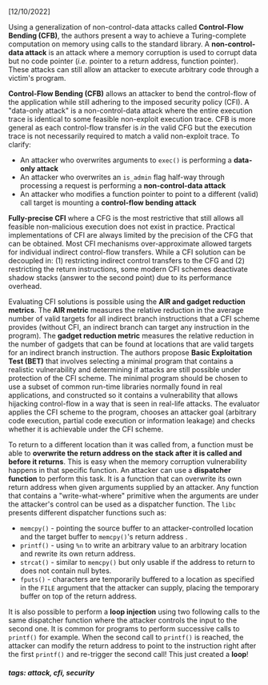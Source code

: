 <!-- Please prefix the notes with the date as in [22/12/2020] -->

[12/10/2022]

Using a generalization of non-control-data attacks called **Control-Flow Bending (CFB)**, the authors present a way to achieve a Turing-complete computation on memory using calls to the standard library.  A **non-control-data attack** is an attack where a memory corruption is used to corrupt data but no code pointer (*i.e.* pointer to a return address, function pointer). These attacks can still allow an attacker to execute arbitrary code through a victim's program.

**Control-Flow Bending (CFB)**  allows an attacker to bend the control-flow of the application while still adhering to the imposed security policy (CFI). A "data-only attack" is a non-control-data attack where the entire execution trace is identical to some feasible non-exploit execution trace. CFB is more general as each control-flow transfer is *in* the valid CFG but the execution trace is not necessarily required to match a valid non-exploit trace. To clarify:

- An attacker who overwrites arguments to `exec()` is performing a **data-only attack**
- An attacker who overwrites an `is_admin` flag half-way through processing a request is performing a **non-control-data attack**
- An attacker who modifies a function pointer to point to a different (valid) call target is mounting a **control-flow bending attack**

**Fully-precise CFI** where a CFG is the most restrictive that still allows all feasible non-malicious execution does not exist in practice. Practical implementations of CFI are always limited by the precision of the CFG that can be obtained. Most CFI mechanisms over-approximate allowed targets for individual indirect control-flow transfers. While a CFI solution can be decoupled in: (1) restricting indirect control transfers to the CFG and (2) restricting the return instructions, some modern CFI schemes deactivate shadow stacks (answer to the second point) due to its performance overhead. 

Evaluating CFI solutions is possible using the **AIR and gadget reduction metrics**. The **AIR metric** measures the relative reduction in the average number of valid targets for all indirect branch instructions that a CFI scheme provides (without CFI, an indirect branch can target any instruction in the program). The **gadget reduction metric** measures the relative reduction in the number of gadgets that can be found at locations that are valid targets for an indirect branch instruction. The authors propose **Basic Exploitation Test (BET)** that involves selecting a minimal program that contains a realistic vulnerability and determining if attacks are still possible under protection of the CFI scheme. The minimal program should be chosen to use a subset of common run-time libraries normally found in real applications, and constructed so it contains a vulnerability that allows hijacking control-flow in a way that is seen in real-life attacks. The evaluator applies the CFI scheme to the program, chooses an attacker goal (arbitrary code execution, partial code execution or information leakage) and checks whether it is achievable under the CFI scheme.

To return to a different location than it was called from, a function must be able to **overwrite the return address on the stack after it is called and before it returns**. This is easy when the memory corruption vulnerability happens in that specific function. An attacker can use a **dispatcher function** to perform this task. It is a function that can overwrite its own return address when given arguments supplied by an attacker. Any function that contains a "write-what-where" primitive when the arguments are under the attacker's control can be used as a dispatcher function. The `libc` presents different dispatcher functions such as:

- `memcpy()` - pointing the source buffer to an attacker-controlled location and the target buffer to `memcpy()`'s return address .
- `printf()` - using `%n` to write an arbitrary value to an arbitrary location and rewrite its own return address.
- `strcat()` - similar to `memcpy()` but only usable if the address to return to does not contain null bytes.
- `fputs()` - characters are temporarily buffered to a location as specified in the `FILE` argument that the attacker can supply, placing the temporary buffer on top of the return address.

It is also possible to perform a **loop injection** using two following calls to the same dispatcher function where the attacker controls the input to the second one. It is common for programs to perform successive calls to `printf()` for example. When the second call to `printf()` is reached, the attacker can modify the return address to point to the instruction right after the first `printf()` and re-trigger the second call! This just created a **loop**!

##### tags: attack, cfi, security